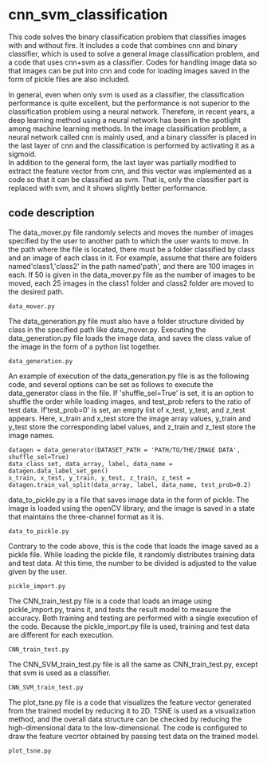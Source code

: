 # cnn_svm_classification  

This code solves the binary classification problem that classifies images with and without fire.
It includes a code that combines cnn and binary classifier, 
which is used to solve a general image classification problem, and a code that uses cnn+svm as a classifier.
Codes for handling image data so that images can be put into cnn and code for loading images saved in the form of pickle files are also included.  
  
In general, even when only svm is used as a classifier, the classification performance is quite excellent, 
but the performance is not superior to the classification problem using a neural network. 
Therefore, in recent years, a deep learning method using a neural network has been in the spotlight among machine learning methods.
In the image classification problem, a neural network called cnn is mainly used, 
and a binary classifer is placed in the last layer of cnn and the classification is performed by activating it as a sigmoid.  
In addition to the general form, the last layer was partially modified to extract the feature vector from cnn, 
and this vector was implemented as a code so that it can be classified as svm. 
That is, only the classifier part is replaced with svm, and it shows slightly better performance.  


code description
------------------------------
The data_mover.py file randomly selects and moves the number of images specified by the user to another path to which the user wants to move.
In the path where the file is located, there must be a folder classified by class and an image of each class in it.
For example, assume that there are folders named'class1,'class2' in the path named'path', and there are 100 images in each.
If 50 is given in the data_mover.py file as the number of images to be moved, each 25 images in the class1 folder and class2 folder are moved to the desired path.

    data_mover.py  
    
The data_generation.py file must also have a folder structure divided by class in the specified path like data_mover.py.
Executing the data_generation.py file loads the image data, and saves the class value of the image in the form of a python list together.  

    data_generation.py  
    
An example of execution of the data_generation.py file is as the following code, 
and several options can be set as follows to execute the data_generator class in the file.
If 'shuffle_sel=True' is set, it is an option to shuffle the order while loading images, 
and test_prob refers to the ratio of test data. If'test_prob=0' is set, an empty list of x_test, y_test, and z_test appears.
Here, x_train and x_test store the image array values, y_train and y_test store the corresponding label values, and z_train and z_test store the image names.

    datagen = data_generator(DATASET_PATH = 'PATH/TO/THE/IMAGE DATA', shuffle_sel=True)
    data_class_set, data_array, label, data_name = datagen.data_label_set_gen()
    x_train, x_test, y_train, y_test, z_train, z_test = datagen.train_val_split(data_array, label, data_name, test_prob=0.2)


data_to_pickle.py is a file that saves image data in the form of pickle. 
The image is loaded using the openCV library, and the image is saved in a state that maintains the three-channel format as it is.  

    data_to_pickle.py
    
Contrary to the code above, this is the code that loads the image saved as a pickle file. 
While loading the pickle file, it randomly distributes training data and test data. 
At this time, the number to be divided is adjusted to the value given by the user.  

    pickle_import.py  
    
The CNN_train_test.py file is a code that loads an image using pickle_import.py, trains it, 
and tests the result model to measure the accuracy. 
Both training and testing are performed with a single execution of the code. 
Because the pickle_import.py file is used, training and test data are different for each execution.

    CNN_train_test.py  

The CNN_SVM_train_test.py file is all the same as CNN_train_test.py, except that svm is used as a classifier.  

    CNN_SVM_train_test.py  
    
The plot_tsne.py file is a code that visualizes the feature vector generated from the trained model by reducing it to 2D. 
TSNE is used as a visualization method, and the overall data structure can be checked by reducing the high-dimensional data to the low-dimensional.
The code is configured to draw the feature vecrtor obtained by passing test data on the trained model.  

    plot_tsne.py

    
    
    
    
    

